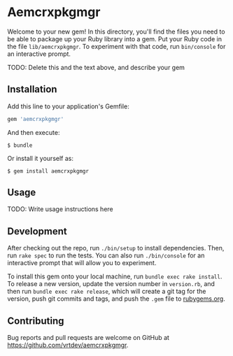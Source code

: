 # Aemcrxpkgmgr

Welcome to your new gem! In this directory, you'll find the files you need to be able to package up your Ruby library into a gem. Put your Ruby code in the file `lib/aemcrxpkgmgr`. To experiment with that code, run `bin/console` for an interactive prompt.

TODO: Delete this and the text above, and describe your gem

## Installation

Add this line to your application's Gemfile:

```ruby
gem 'aemcrxpkgmgr'
```

And then execute:

    $ bundle

Or install it yourself as:

    $ gem install aemcrxpkgmgr

## Usage

TODO: Write usage instructions here

## Development

After checking out the repo, run `./bin/setup` to install dependencies. Then, run `rake spec` to run the tests. You can also run `./bin/console` for an interactive prompt that will allow you to experiment.

To install this gem onto your local machine, run `bundle exec rake install`. To release a new version, update the version number in `version.rb`, and then run `bundle exec rake release`, which will create a git tag for the version, push git commits and tags, and push the `.gem` file to [rubygems.org](https://rubygems.org).

## Contributing

Bug reports and pull requests are welcome on GitHub at https://github.com/vrtdev/aemcrxpkgmgr.
